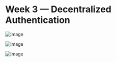 # Week 3 — Decentralized Authentication


![image](https://user-images.githubusercontent.com/124447960/223561143-427ed85d-7cce-405c-aca5-d682bde5e291.png)


![image](https://user-images.githubusercontent.com/124447960/223561250-34b5e051-6555-442b-b36b-e222fcb35687.png)


![image](https://user-images.githubusercontent.com/124447960/224814805-3ccd31e9-b389-4df2-a0b1-a98308fc1bd1.png)
